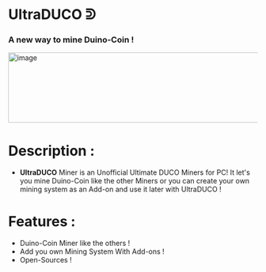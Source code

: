 # UltraDUCO ᕲ
### A new way to mine Duino-Coin !

<img width="581" height="142" alt="image" src="https://github.com/user-attachments/assets/8a1cad10-bee8-4f48-ba2b-6e2621ebecf5" />

# Description :
- **UltraDUCO** Miner is an Unofficial Ultimate DUCO Miners for PC! It let's you mine Duino-Coin like the other Miners or you can create your own mining system as an Add-on and use it later with UltraDUCO !

# Features :
- Duino-Coin Miner like the others !
- Add you own Mining System With Add-ons !
- Open-Sources !
